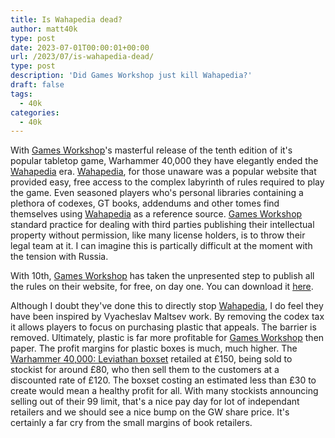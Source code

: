 ```yaml
---
title: Is Wahapedia dead?
author: matt40k
type: post
date: 2023-07-01T00:00:01+00:00
url: /2023/07/is-wahapedia-dead/
type: post
description: 'Did Games Workshop just kill Wahapedia?'
draft: false
tags: 
  - 40k
categories:
  - 40k
---
```

With [Games Workshop](https://www.games-workshop.com/)'s masterful release of the tenth edition of it's popular tabletop game, Warhammer 40,000 they have elegantly ended the [Wahapedia](https://wahapedia.ru) era. [Wahapedia](https://wahapedia.ru), for those unaware was a popular website that provided easy, free access to the complex labyrinth of rules required to play the game. Even seasoned players who's personal libraries containing a plethora of codexes, GT books, addendums and other tomes find themselves using [Wahapedia](https://wahapedia.ru) as a reference source. [Games Workshop](https://www.games-workshop.com/) standard practice for dealing with third parties publishing their intellectual property without permission, like many license holders, is to throw their legal team at it. I can imagine this is partically difficult at the moment with the tension with Russia. 

With 10th, [Games Workshop](https://www.games-workshop.com/) has taken the unpresented step to publish all the rules on their website, for free, on day one. You can download it [here](https://www.warhammer-community.com/warhammer-40000-downloads/).

Although I doubt they've done this to directly stop [Wahapedia](https://wahapedia.ru), I do feel they have been inspired by Vyacheslav Maltsev work. By removing the codex tax it allows players to focus on purchasing plastic that appeals. The barrier is removed. Ultimately, plastic is far more profitable for [Games Workshop](https://www.games-workshop.com/) then paper. The profit margins for plastic boxes is much, much higher. The [Warhammer 40,000: Leviathan boxset](https://www.games-workshop.com/en-GB/warhammer-40000-leviathan-2023-eng) retailed at £150, being sold to stockist for around £80, who then sell them to the customers at a discounted rate of £120. The boxset costing an estimated less than £30 to create would mean a healthy profit for all. With many stockists announcing selling out of their 99 limit, that's a nice pay day for lot of independant retailers and we should see a nice bump on the GW share price. It's certainly a far cry from the small margins of book retailers.
